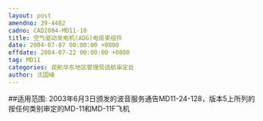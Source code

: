 ```yaml
---
layout: post
amendno: 39-4482
cadno: CAD2004-MD11-10
title: 空气驱动发电机(ADG)电缆束组件
date: 2004-07-07 00:00:00 +0800
effdate: 2004-07-22 00:00:00 +0800
tag: MD11
categories: 民航华东地区管理局适航审定处
author: 沈国峰
---
```


##适用范围:
2003年6月3日颁发的波音服务通告MD11-24-128，版本5上所列的按任何类别审定的MD-11和MD-11F飞机

